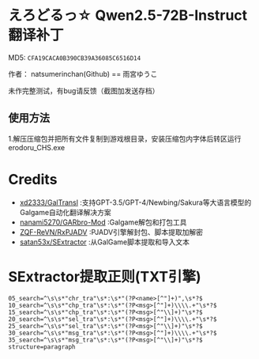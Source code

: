 # えろどるっ☆ Qwen2.5-72B-Instruct 翻译补丁 

MD5: `CFA19CACA0B390CB39A36085C6516D14`

作者： natsumerinchan(Github) == 雨宮ゆうこ

未作完整测试，有bug请反馈（截图加发送存档）

## 使用方法
1.解压压缩包并把所有文件复制到游戏根目录，安装压缩包内字体后转区运行erodoru_CHS.exe

# Credits

- [xd2333/GalTransl](https://github.com/xd2333/GalTransl.git) :支持GPT-3.5/GPT-4/Newbing/Sakura等大语言模型的Galgame自动化翻译解决方案
- [nanami5270/GARbro-Mod](https://github.com/nanami5270/GARbro-Mod.git) :Galgame解包和打包工具
- [ZQF-ReVN/RxPJADV](https://github.com/ZQF-ReVN/RxPJADV.git) :PJADV引擎解封包、脚本提取加解密
- [satan53x/SExtractor](https://github.com/satan53x/SExtractor.git) :从GalGame脚本提取和导入文本

# SExtractor提取正则(TXT引擎)
```
05_search=^\s\s*"chr_tra"\s*:\s*"(?P<name>[^"]+)",\s*?$
10_search=^\s\s*"chp_tra"\s*:\s*"(?P<msg>[^"]+)\\\\.+"\s*?$
15_search=^\s\s*"chp_tra"\s*:\s*"(?P<msg>[^"\\]+)"\s*?$
20_search=^\s\s*"sel_tra"\s*:\s*"(?P<msg>[^"]+)\\\\.+"\s*?$
25_search=^\s\s*"sel_tra"\s*:\s*"(?P<msg>[^"\\]+)"\s*?$
30_search=^\s\s*"msg_tra"\s*:\s*"(?P<msg>[^"]+)\\\\.+"\s*?$
35_search=^\s\s*"msg_tra"\s*:\s*"(?P<msg>[^"\\]+)"\s*?$
structure=paragraph
```
